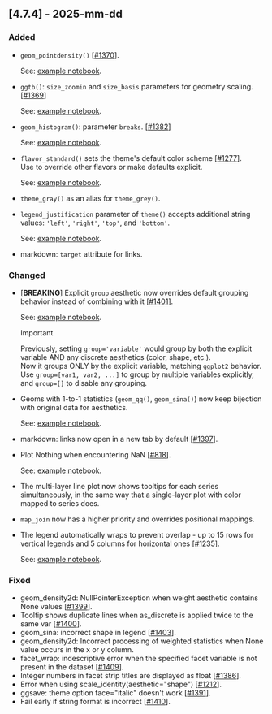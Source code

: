## [4.7.4] - 2025-mm-dd

### Added

- `geom_pointdensity()` [[#1370](https://github.com/JetBrains/lets-plot/issues/1370)].

  See: [example notebook](https://nbviewer.org/github/JetBrains/lets-plot/blob/master/docs/f-25e/geom_pointdensity.ipynb).

- `ggtb()`: `size_zoomin` and `size_basis` parameters for geometry scaling. [[#1369](https://github.com/JetBrains/lets-plot/issues/1369)]
  
  See: [example notebook](https://nbviewer.org/github/JetBrains/lets-plot/blob/master/docs/f-25e/ggtb_size_zoomin.ipynb).

- `geom_histogram()`: parameter `breaks`. [[#1382](https://github.com/JetBrains/lets-plot/issues/1382)]

    See: [example notebook](https://nbviewer.org/github/JetBrains/lets-plot/blob/master/docs/f-25e/geom_histogram_param_breaks.ipynb).

- `flavor_standard()` sets the theme's default color scheme [[#1277](https://github.com/JetBrains/lets-plot/issues/1277)]. <br>
  Use to override other flavors or make defaults explicit.

  See: [example notebook](https://nbviewer.org/github/JetBrains/lets-plot/blob/master/docs/f-25e/flavor_standard.ipynb).
  
- `theme_gray()` as an alias for `theme_grey()`.

- `legend_justification` parameter of `theme()` accepts additional string values: `'left'`, `'right'`, `'top'`, and `'bottom'`.

  See: [example notebook](https://nbviewer.org/github/JetBrains/lets-plot/blob/master/docs/f-25e/legend_justification.ipynb).
- markdown: `target` attribute for links.


### Changed

- [**BREAKING**] Explicit `group` aesthetic now overrides default grouping behavior instead of combining with it [[#1401](https://github.com/JetBrains/lets-plot/issues/1401)].

  See: [example notebook](https://nbviewer.org/github/JetBrains/lets-plot/blob/master/docs/f-25e/group_override_defaults.ipynb).
  > [!IMPORTANT]
  > Previously, setting `group='variable'` would group by both the explicit variable AND any discrete
  > aesthetics (color, shape, etc.). \
  > Now it groups ONLY by the explicit variable, matching `ggplot2` behavior. \
  > Use `group=[var1, var2, ...]` to group by multiple variables explicitly, \
  > and `group=[]` to disable any grouping. 

- Geoms with 1-to-1 statistics (`geom_qq()`, `geom_sina()`) now keep bijection with original data for aesthetics.

  See: [example notebook](https://nbviewer.org/github/JetBrains/lets-plot/blob/master/docs/f-25e/stat_data_bijection.ipynb).
- markdown: links now open in a new tab by default [[#1397](https://github.com/JetBrains/lets-plot/issues/1397)].

- Plot Nothing when encountering NaN [[#818](https://github.com/JetBrains/lets-plot/issues/818)].
  
  See: [example notebook](https://nbviewer.lp.hil-hk.com/github/JetBrains/lets-plot/blob/master/docs/f-25e/geom_path_with_breaks_at_NaN.ipynb).
- The multi-layer line plot now shows tooltips for each series simultaneously, in the same way that a single-layer plot with color mapped to series does.
- `map_join` now has a higher priority and overrides positional mappings.
- The legend automatically wraps to prevent overlap - up to 15 rows for vertical legends and 5 columns for horizontal ones [[#1235](https://github.com/JetBrains/lets-plot/issues/1235)].

  See: [example notebook](https://nbviewer.lp.hil-hk.com/github/JetBrains/lets-plot/blob/master/docs/f-25e/legend_wrap.ipynb).


### Fixed

- geom_density2d: NullPointerException when weight aesthetic contains None values [[#1399](https://github.com/JetBrains/lets-plot/issues/1399)].
- Tooltip shows duplicate lines when as_discrete is applied twice to the same var [[#1400](https://github.com/JetBrains/lets-plot/issues/1400)].
- geom_sina: incorrect shape in legend [[#1403](https://github.com/JetBrains/lets-plot/issues/1403)].
- geom_density2d: Incorrect processing of weighted statistics when None value occurs in the x or y column.
- facet_wrap: indescriptive error when the specified facet variable is not present in the dataset [[#1409](https://github.com/JetBrains/lets-plot/issues/1409)].
- Integer numbers in facet strip titles are displayed as float [[#1386](https://github.com/JetBrains/lets-plot/issues/1386)].
- Error when using scale_identity(aesthetic="shape") [[#1212](https://github.com/JetBrains/lets-plot/issues/1212)].
- ggsave: theme option face="italic" doesn't work [[#1391](https://github.com/JetBrains/lets-plot/issues/1391)].
- Fail early if string format is incorrect [[#1410](https://github.com/JetBrains/lets-plot/issues/1410)].